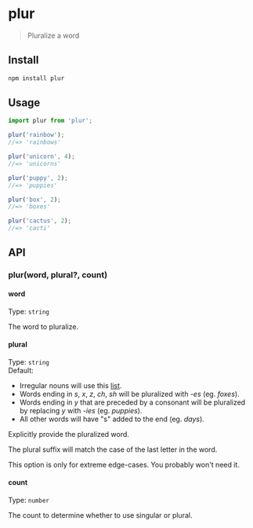 # plur

> Pluralize a word

## Install

```sh
npm install plur
```

## Usage

```js
import plur from 'plur';

plur('rainbow');
//=> 'rainbows'

plur('unicorn', 4);
//=> 'unicorns'

plur('puppy', 2);
//=> 'puppies'

plur('box', 2);
//=> 'boxes'

plur('cactus', 2);
//=> 'cacti'
```

## API

### plur(word, plural?, count)

#### word

Type: `string`

The word to pluralize.

#### plural

Type: `string`\
Default:

- Irregular nouns will use this [list](https://github.com/sindresorhus/irregular-plurals/blob/main/irregular-plurals.json).
- Words ending in *s*, *x*, *z*, *ch*, *sh* will be pluralized with *-es* (eg. *foxes*).
- Words ending in *y* that are preceded by a consonant will be pluralized by replacing *y* with *-ies* (eg. *puppies*).
- All other words will have "s" added to the end (eg. *days*).

Explicitly provide the pluralized word.

The plural suffix will match the case of the last letter in the word.

This option is only for extreme edge-cases. You probably won't need it.

#### count

Type: `number`

The count to determine whether to use singular or plural.
